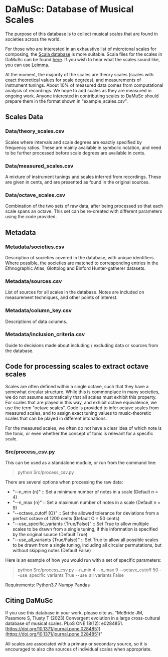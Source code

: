 # DaMuSc: Database of Musical Scales

The purpose of this database is to collect musical scales that are found in societies across the world.

For those who are interested in an exhaustive list of microtonal scales for composing, the [Scala database](https://www.huygens-fokker.org/scala/) is more suitable. Scala files for the scales in DaMuSc can be found [here](https://github.com/narenratan/scale-library). If you wish to hear what the scales sound like, you can use [Leimma](https://isartum.net/leimma).

At the moment, the majority of the scales are theory scales (scales with exact theoretical values for scale degrees), and measurements of instrument tunings. About 10% of measured data comes from computational analysis of recordings. We hope to add scales as they are measured in ongoing work. Anyone interested in contributing scales to DaMuSc should prepare them in the format shown in "example_scales.csv".

## Scales Data

### Data/theory_scales.csv
Scales where intervals and scale degrees are exactly specified by frequency ratios. These are mainly available in symbolic notation, and need to be further processed before scale degrees are available in cents.

### Data/measured_scales.csv
A mixture of instrument tunings and scales inferred from recordings. These are given in cents, and are presented as found in the original sources.

### Data/octave_scales.csv
Combination of the two sets of raw data, after being processed so that each scale spans an octave. This  set can be re-created with different parameters using the code provided.

## Metadata

### Metadata/societies.csv
Description of societies covered in the database, with unique identifiers. Where possible, the societies are matched to corresponding entries in the Ethnographic Atlas, Glottolog and Binford Hunter-gatherer datasets.

### Metadata/sources.csv
List of sources for all scales in the database. Notes are included on measurement techniques, and other points of interest.

### Metadata/column_key.csv
Descriptions of data columns.

### Metadata/inclusion_criteria.csv
Guide to decisions made about including / excluding data or sources from the database.


## Code for processing scales to extract octave scales

Scales are often defined within a single octave, such that they have a somewhat circular structure. While this is commonplace in many societies, we do not assume automatically that all scales must exhibit this property. For scales that are played in this way, and exhibit octave equivalence, we use the term "octave scales". Code is provided to infer octave scales from measured scales, and to assign exact tuning values to music-theoretic scales that can be played in different intonations.

For the measured scales, we often do not have a clear idea of which note is the tonic, or even whether the concept of tonic is relevant for a specific scale.

### Src/process_csv.py

This can be used as a standalone module, or run from the command line:
> python Src/process_csv.py

There are several options when processing the raw data:
- "--n_min {n}" :: Set a minimum number of notes in a scale (Default n = 4)
- "--n_max {n}" :: Set a maximum number of notes in a scale (Default n = 9)
- "--octave_cutoff {O}" :: Set the allowed tolerance for deviations from a perfect octave of 1200 cents (Default O = 50 cents)
- "--use_specific_variants {True/False}" :: Set True to allow multiple scales to be drawn from a single tuning, if this information is specified by the original source (Default True)
- "--use_all_variants {True/False}" :: Set True to allow all possible scales to be drawn from a single tuning, including all circular permutations, but without skipping notes (Default False)

Here is an example of how you would run with a set of specific parameters:
> python Src/process_csv.py --n_min 4 --n_max 9 --octave_cutoff 50 --use_specific_variants True --use_all_variants False


Requirements:
Python3.7
Numpy
Pandas

## Citing DaMuSc
If you use this database in your work, please cite as, "McBride JM, Passmore S, Tlusty T (2023) Convergent evolution in a large cross-cultural database of musical scales. PLoS ONE 18(12): e0284851. [https://doi.org/10.1371/journal.pone.0284851](https://doi.org/10.1371/journal.pone.0284851)"

All scales are associated with a primary or secondary source, so it is encouraged to also cite sources of individual scales when appropriate.
